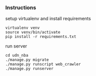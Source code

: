 ### Instructions

setup virtualenv and install requirements

```
virtualenv venv
source venv/bin/activate
pip install -r requirements.txt
```

run server
```
cd udn_nba
./manage.py migrate
./manage.py runscript web_crawler
./manage.py runserver
```